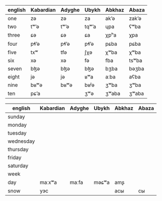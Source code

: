 

|english|Kabardian|Adyghe|Ubykh|Abkhaz|Abaza|
|--------|---|-|-|-|-|
|one|zə|zə|za|аkʼə|zakʼə|
|two|tʷʼə|tʷʼə|tqʷʼa|ɥpa|ʕʷba|
|three|ɕə|ɕə|ɕa|χpʰa|χpa|
|four|pɬʼə|pɬʼə|pɬʼə|pɕba|pɕba|
|five|txʷ|tfə|ʃχə|χʷba|χʷba|
|six|xə|xə|fə|fba|tsʷba|
|seven|bɮə|bɮə|bɮə|bʒba|bəʒba|
|eight|jə|jə|ʁʷa|aːba|aʕba|
|nine |bʁʷə|bʁʷə|bʁʲə|ʒʷba|ʒʷba|
|ten |pɕʼa||ʒʷə|ʒʷaba|ʒʷaba|

| english   | Kabardian | Adyghe | Ubykh | Abkhaz | Abaza |
| --------- | --------- | ------ | ----- | ------ | ----- |
| sunday    |           |        |       |        |       |
| monday    |           |        |       |        |       |
| tuesday   |           |        |       |        |       |
| wednesday |           |        |       |        |       |
| thursday  |           |        |       |        |       |
| friday    |           |        |       |        |       |
| saturday  |           |        |       |        |       |
| week      |           |        |       |        |       |
| day       | maːxʷa    | maːfa  | məɕʷa | amʂ    |       |
| snow      | уэс       |        |       | асы    | сы    |
